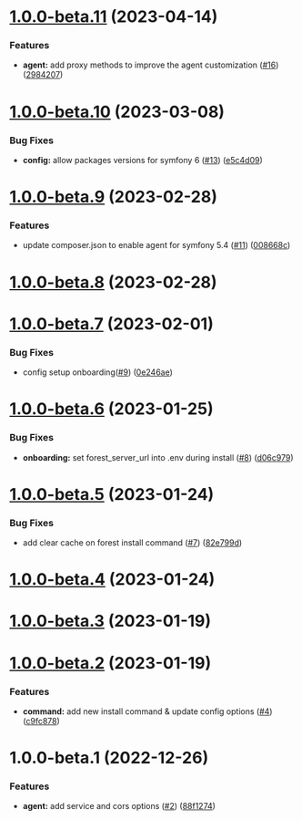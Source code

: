 # [1.0.0-beta.11](https://github.com/ForestAdmin/symfony-forestadmin/compare/v1.0.0-beta.10...v1.0.0-beta.11) (2023-04-14)


### Features

* **agent:** add proxy methods to improve the agent customization ([#16](https://github.com/ForestAdmin/symfony-forestadmin/issues/16)) ([2984207](https://github.com/ForestAdmin/symfony-forestadmin/commit/298420781a621b5962383f069ea414deede77059))

# [1.0.0-beta.10](https://github.com/ForestAdmin/symfony-forestadmin/compare/v1.0.0-beta.9...v1.0.0-beta.10) (2023-03-08)


### Bug Fixes

* **config:** allow packages versions for symfony 6 ([#13](https://github.com/ForestAdmin/symfony-forestadmin/issues/13)) ([e5c4d09](https://github.com/ForestAdmin/symfony-forestadmin/commit/e5c4d09b18a4db051693ed7057c1baf0264d3f77))

# [1.0.0-beta.9](https://github.com/ForestAdmin/symfony-forestadmin/compare/v1.0.0-beta.8...v1.0.0-beta.9) (2023-02-28)


### Features

* update composer.json to enable agent for symfony 5.4 ([#11](https://github.com/ForestAdmin/symfony-forestadmin/issues/11)) ([008668c](https://github.com/ForestAdmin/symfony-forestadmin/commit/008668c99ceca683e726cf90a57d61cbf269cd8f))

# [1.0.0-beta.8](https://github.com/ForestAdmin/symfony-forestadmin/compare/v1.0.0-beta.7...v1.0.0-beta.8) (2023-02-28)

# [1.0.0-beta.7](https://github.com/ForestAdmin/symfony-forestadmin/compare/v1.0.0-beta.6...v1.0.0-beta.7) (2023-02-01)


### Bug Fixes

* config setup onboarding([#9](https://github.com/ForestAdmin/symfony-forestadmin/issues/9)) ([0e246ae](https://github.com/ForestAdmin/symfony-forestadmin/commit/0e246ae88044e59120c0bacf6a0869487023e12a))

# [1.0.0-beta.6](https://github.com/ForestAdmin/symfony-forestadmin/compare/v1.0.0-beta.5...v1.0.0-beta.6) (2023-01-25)


### Bug Fixes

* **onboarding:** set forest_server_url into .env during install  ([#8](https://github.com/ForestAdmin/symfony-forestadmin/issues/8)) ([d06c979](https://github.com/ForestAdmin/symfony-forestadmin/commit/d06c9799147f9bb37f697ab6d78bfb476d7e601c))

# [1.0.0-beta.5](https://github.com/ForestAdmin/symfony-forestadmin/compare/v1.0.0-beta.4...v1.0.0-beta.5) (2023-01-24)


### Bug Fixes

* add clear cache on forest install command ([#7](https://github.com/ForestAdmin/symfony-forestadmin/issues/7)) ([82e799d](https://github.com/ForestAdmin/symfony-forestadmin/commit/82e799dd36381d9c11131b6df54470195d212092))

# [1.0.0-beta.4](https://github.com/ForestAdmin/symfony-forestadmin/compare/v1.0.0-beta.3...v1.0.0-beta.4) (2023-01-24)

# [1.0.0-beta.3](https://github.com/ForestAdmin/symfony-forestadmin/compare/v1.0.0-beta.2...v1.0.0-beta.3) (2023-01-19)

# [1.0.0-beta.2](https://github.com/ForestAdmin/symfony-forestadmin/compare/v1.0.0-beta.1...v1.0.0-beta.2) (2023-01-19)


### Features

* **command:** add new install command & update config options ([#4](https://github.com/ForestAdmin/symfony-forestadmin/issues/4)) ([c9fc878](https://github.com/ForestAdmin/symfony-forestadmin/commit/c9fc8783f60315970477e1604bba3211deebd8c4))

# 1.0.0-beta.1 (2022-12-26)


### Features

* **agent:** add service and cors options ([#2](https://github.com/ForestAdmin/symfony-forestadmin/issues/2)) ([88f1274](https://github.com/ForestAdmin/symfony-forestadmin/commit/88f12748e689ab1e0523bad790b164888750891e))
